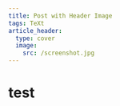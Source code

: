```yaml
---
title: Post with Header Image
tags: TeXt
article_header:
  type: cover
  image:
    src: /screenshot.jpg
---
```


# test

